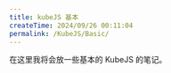 ```yaml
---
title: kubeJS 基本
createTime: 2024/09/26 00:11:04
permalink: /KubeJS/Basic/
---
```


在这里我将会放一些基本的 KubeJS 的笔记。
